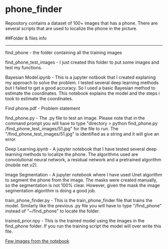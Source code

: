 # phone_finder
Repository contains a dataset of 100+ images that has a phone. There are several scripts that are used to localize the phone in the picture.

##Folder & files info
*********

find_phone - the folder containing all the training images

find_phone_test_images - I just created this folder to put some images and test my functions.

Bayesian Model.ipynb - This is a jupyter notbook that I created explaning my approach to solve the problem. 
		 	I tested several deep learning methods but I failed to get a good accuracy. So I used
			a basic Bayesian method to estimate the coordinates. This notebook explains the model
			and the steps i took to estimate the coordinates.

Find phone.pdf - Problem statement

find_phone.py - The .py file to test an image. Please note that in the command prompt you will have to type
		"directory > python find_phone.py /find_phone_test_images/51.jpg" for the file to run. The 
		"/find_phone_test_images/51.jpg" is identified as a string and it will give an error. 


Deep Learning.ipynb - A jupyter notebook that I have tested several deep learning
		methods to localize the phone. The algorithms used are convolutional neural network, a residual network and a pretrained
    algorithm (mobile net v2). 

Image Segmentation - A jupyter notebook where I have used Unet algorithm to segment the phone from the image. The masks were created
manually, so the segmentation is not 100% clear. However, given the mask the image segmentation algorithm is doing a good job. 

train_phone_finder.py - This is the train_phone_finder file that trains the model. Similarly like the previous .py
			file you will have to type "/find_phone" instead of "~/find_phone" to locate the folder.


trained_prior.npy - This is the trained model using the images in the find_phone folder. If you run the training script
			the model will over write this file. 	

<u> Few images from the notebook </u>
